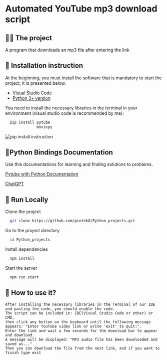 
# Automated YouTube mp3 download script


## 👨‍💻 The project 

A program that downloads an mp3 file after entering the link


## 💬 Installation instruction 
At the beginning, you must install the software that is mandatory to start the project, it is presented below.
 - [Visual Studio Code](https://code.visualstudio.com/docs/setup/windows)   
 - [Python 3+ version](https://realpython.com/installing-python/#how-to-install-python-on-windows)


You need to install the necessary libraries in the terminal in your environment (visual studio code is recommended by me):

```bash
  pip install pytube
              moviepy

```
![pip install instruction](https://user-images.githubusercontent.com/82182989/226630656-e2937091-8d83-48ff-9c6e-094fed5b6491.jpg)


## 📜Python Bindings Documentation

Use this documentations for learning and finding solutions to problems.

[Pytube with Python Documentation](https://pytube.io/en/latest/)

[ChatGPT](https://openai.com/blog/chatgpt)


## 🔗 Run Locally

Clone the project

```bash
  git clone https://github.com/piotek8/Python_projects.git

```

Go to the project directory

```bash
  cd Python_projects
```

Install dependencies

```bash
  npm install
```

Start the server

```bash
  npm run start
```

## 📁 How to use it? 
```
After installing the necessary libraries in the Terminal of our IDE and pasting the code, you should enable the code. 
The script can be included in: IDE(Visual Studio Code or other) or CMD,
then click any button on the keyboard until the following message appears: "Enter YouTube video link or write 'exit' to quit:". 
Enter the link and wait a few seconds for the download bar to appear and download. 
A message will be displayed: "MP3 audio file has been downloaded and saved as..."
Then you can download the file from the next link, and if you want to finish type exit
```



